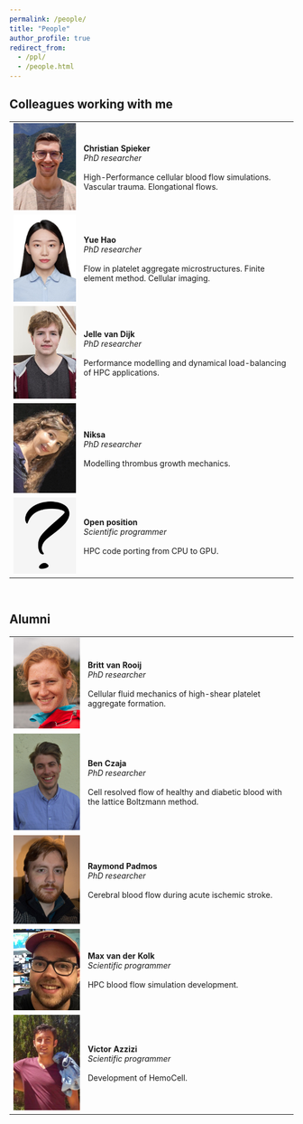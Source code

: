 ```yaml
---
permalink: /people/
title: "People"
author_profile: true
redirect_from: 
  - /ppl/
  - /people.html
---
```


## Colleagues working with me

<table style="border: none;">
  <tr>
    <td style="border: none;">
      <img src="/images/Colleagues_Christian.jpeg" 
        width="200"  
        height="auto" />
    </td>
    <td style="border: none;"><b>Christian Spieker</b><br><i>PhD researcher</i><br><br>High-Performance cellular blood flow simulations. Vascular trauma. Elongational flows.</td>
  </tr>
  <tr>
    <td style="border: none;">
      <img src="/images/Colleagues_Yue.jpg" 
        width="200"  
        height="auto" />
    </td>
    <td style="border: none;"><b>Yue Hao</b><br><i>PhD researcher</i><br><br>Flow in platelet aggregate microstructures. Finite element method. Cellular imaging.</td>
  </tr>
  <tr>
    <td style="border: none;">
      <img src="/images/Colleagues_Jelle.jpg" 
        width="200"  
        height="auto" />
    </td>
    <td style="border: none;"><b>Jelle van Dijk</b><br><i>PhD researcher</i><br><br>Performance modelling and dynamical load-balancing of HPC applications.</td>
  </tr>
  <tr>
    <td style="border: none;">
      <img src="/images/Colleagues_Niksa.jpg" 
        width="200"  
        height="auto" />
    </td>
    <td style="border: none;"><b>Niksa</b><br><i>PhD researcher</i><br><br>Modelling thrombus growth mechanics.</td>
  </tr>
  <tr>
    <td style="border: none;">
      <img src="/images/Colleagues_open.jpg" 
        width="200"  
        height="auto" />
    </td>
    <td style="border: none;"><b>Open position</b><br><i>Scientific programmer</i><br><br>HPC code porting from CPU to GPU.</td>
  </tr>
</table>

<br>

## Alumni

<table style="border: none;">
  <tr>
    <td style="border: none;">
      <img src="/images/Colleagues_Britt.jpg" 
        width="200"  
        height="auto" />
    </td>
    <td style="border: none;"><b>Britt van Rooij</b><br><i>PhD researcher</i><br><br>Cellular fluid mechanics of high-shear platelet aggregate formation.</td>
  </tr>
  <tr>
    <td style="border: none;">
      <img src="/images/Colleagues_Ben.png" 
        width="200"  
        height="auto" />
    </td>
    <td style="border: none;"><b>Ben Czaja</b><br><i>PhD researcher</i><br><br>Cell resolved flow of healthy and diabetic blood with the lattice Boltzmann method.</td>
  </tr>
  <tr>
    <td style="border: none;">
      <img src="/images/Colleagues_Raymond.jpg" 
        width="200"  
        height="auto" />
    </td>
    <td style="border: none;"><b>Raymond Padmos</b><br><i>PhD researcher</i><br><br>Cerebral blood flow during acute ischemic stroke.</td>
  </tr>
  <tr>
    <td style="border: none;">
      <img src="/images/Colleagues_Max.jpeg" 
        width="200"  
        height="auto" />
    </td>
    <td style="border: none;"><b>Max van der Kolk</b><br><i>Scientific programmer</i><br><br>HPC blood flow simulation development.</td>
  </tr>
  <tr>
    <td style="border: none;">
      <img src="/images/Colleagues_Victor.jpg" 
        width="200"  
        height="auto" />
    </td>
    <td style="border: none;"><b>Victor Azzizi</b><br><i>Scientific programmer</i><br><br>Development of HemoCell.</td>
  </tr>
</table>

